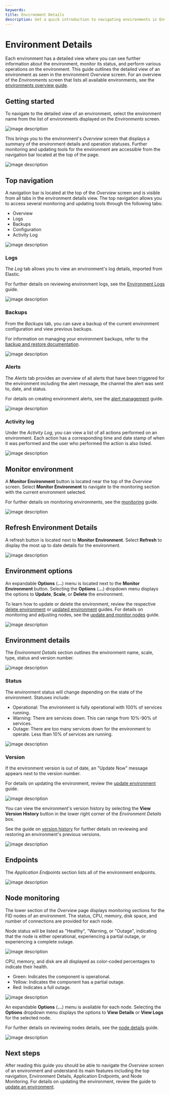 ```yaml
---
keywords:
title: Environment Details
description: Get a quick introduction to navigating environments in Environment Operations Center. This includes where to see an overview, how to access logs, how to create backups, how to configure alerts and where to see the activity log.
---
```


# Environment Details

Each environment has a detailed view where you can see further information about the environment, monitor its status, and perform various operations on the environment. This guide outlines the detailed view of an environment as seen in the environment *Overview* screen. For an overview of the *Environments* screen that lists all available environments, see the [environments overview guide](../environment-overview/environments-overview.md).

## Getting started

To navigate to the detailed view of an environment, select the environment name from the list of environments displayed on the *Environments* screen.

![image description](images/view-details.png)

This brings you to the environment's *Overview* screen that displays a summary of the environment details and operation statuses. Further monitoring and updating tools for the environment are accessible from the navigation bar located at the top of the page.

![image description](images/details-overview.png)

## Top navigation

A navigation bar is located at the top of the *Overview* screen and is visible from all tabs in the environment details view. The top navigation allows you to access several monitoring and updating tools through the following tabs:

- Overview
- Logs 
- Backups
- Configuration
- Activity Log

![image description](images/top-nav.png)

### Logs

The *Log* tab allows you to view an environment's log details, imported from Elastic.

For further details on reviewing environment logs, see the [Environment Logs](../logging/environment-logs.md) guide.

![image description](images/logs.png)

### Backups

From the *Backups* tab, you can save a backup of the current environment configuration and view previous backups.

For information on managing your environment backups, refer to the [backup and restore documentation](../backup-and-restore/backup-restore-overview.md).

![image description](images/backups.png)

### Alerts

The *Alerts* tab provides an overview of all alerts that have been triggered for the environment including the alert message, the channel the alert was sent to, date, and status. 

For details on creating environment alerts, see the [alert management](../../admin/alert-management/alert-management-overview.md) guide.

![image description](images/alerts.png)

### Activity log

Under the *Activity Log*, you can view a list of all actions performed on an environment. Each action has a corresponding time and date stamp of when it was performed and the user who performed the action is also listed.

![image description](images/activity-log.png)

## Monitor environment

A **Monitor Environment** button is located near the top of the *Overview* screen. Select **Monitor Environment** to navigate to the monitoring section with the current environment selected.

For further details on monitoring environments, see the [monitoring](../../monitoring/monitoring-overview.md) guide.

![image description](images/monitor-env.png)

## Refresh Environment Details

A refresh button is located next to **Monitor Environment**. Select **Refresh** to display the most up to date details for the environment.

![image description](images/refresh-env.png)

## Environment options

An expandable **Options** (**...**) menu is located next to the **Monitor Environment** button. Selecting the **Options** (**...**) dropdown menu displays the options to **Update**, **Scale**, or **Delete** the environment.

To learn how to update or delete the environment, review the respective [delete environment](delete-environment.md) or [updated environment](update-environment.md) guides. For details on monitoring and adjusting nodes, see the [update and monitor nodes](node-details.md) guide.

![image description](images/env-options.png)

## Environment details

The *Environment Details* section outlines the environment name, scale, type, status and version number.

![image description](images/env-details.png)

### Status

The environment status will change depending on the state of the environment. Statuses include:

- Operational: The environment is fully operational with 100% of services running.
- Warning: There are services down. This can range from 10%-90% of services.
- Outage: There are too many services down for the environment to operate. Less than 10% of services are running.

![image description](images/env-status.png)

### Version

If the environment version is out of date, an "Update Now" message appears next to the version number. 

For details on updating the environment, review the [update environment](update-environment.md) guide.

![image description](images/update-env.png)

You can view the environment's version history by selecting the **View Version History** button in the lower right corner of the *Environment Details* box. 

See the guide on [version history](version-history.md) for further details on reviewing and restoring an environment's previous versions.

![image description](images/view-version-hist.png)

## Endpoints

The *Application Endpoints* section lists all of the environment endpoints.

![image description](images/endpoints.png)

## Node monitoring

The lower section of the *Overview* page displays monitoring sections for the FID nodes of an environment. The status, CPU, memory, disk space, and number of connections are provided for each node.

Node status will be listed as "Healthy", "Warning, or "Outage", indicating that the node is either operational, experiencing a partial outage, or experiencing a complete outage.

![image description](images/node-details.png)

CPU, memory, and disk are all displayed as color-coded percentages to indicate their health.

- Green: Indicates the component is operational.
- Yellow: Indicates the component has a partial outage.
- Red: Indicates a full outage.

![image description](images/overview-health-indicators.png)

An expandable **Options** (**...**) menu is available for each node. Selecting the **Options** dropdown menu displays the options to **View Details** or **View Logs** for the selected node. 

For further details on reviewing nodes details, see the [node details](node-details.md) guide.

![image description](images/node-options.png)

## Next steps

After reading this guide you should be able to navigate the *Overview* screen of an environment and understand its main features including the top navigation, Environment Details, Application Endpoints, and Node Monitoring. For details on updating the environment, review the guide to [update an environment](update-environment.md).
